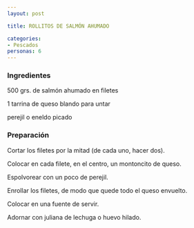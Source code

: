 ```yaml
---
layout: post

title: ROLLITOS DE SALMÓN AHUMADO

categories:
- Pescados
personas: 6 
---
```

<h3>Ingredientes</h3>
500 grs. de salmón ahumado en filetes

1 tarrina de queso blando para untar

perejil o eneldo picado

<h3>Preparación</h3>
Cortar los filetes por la mitad (de cada uno, hacer dos).

Colocar en cada filete, en el centro, un montoncito de queso.

Espolvorear con un poco de perejil.

Enrollar los filetes, de modo que quede todo el queso envuelto.

Colocar en una fuente de servir.

Adornar con juliana de lechuga o huevo hilado.

